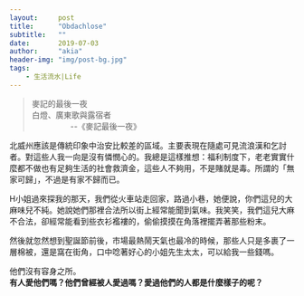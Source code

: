 ```yaml
---
layout:     post
title:      "Obdachlose"
subtitle:   ""
date:       2019-07-03
author:     "akia"
header-img: "img/post-bg.jpg"
tags:
    - 生活流水|Life
---
```



> 麥記的最後一夜  
> 白燈、廣東歌與露宿者  
> &emsp; &emsp; &emsp; &emsp;--《麥記最後一夜》

北威州應該是傳統印象中治安比較差的區域。主要表現在隨處可見流浪漢和乞討者。對這些人我一向是沒有憐憫心的。我總是這樣推想：福利制度下，老老實實什麼都不做也有足夠生活的社會救濟金，這些人不夠用，不是賭就是毒。所謂的「無家可歸」，不過是有家不歸而已。

H小姐過來探我的那天，我們從火車站走回家，路過小巷，她便說，你們這兒的大麻味兒不純。她說她們那裡合法所以街上經常能聞到氣味。我笑笑，我們這兒大麻不合法，卻經常能看到些衣衫襤褸的，偷偷摸摸在角落裡擺弄著那些粉末。

然後就忽然想到聖誕節前後，市場最熱鬧天氣也最冷的時候，那些人只是多裹了一層棉被，還是窩在街角，口中唸著好心的小姐先生太太，可以給我一些錢嗎。

他們沒有容身之所。  
**有人愛他們嗎？他們曾經被人愛過嗎？愛過他們的人都是什麼樣子的呢？**

